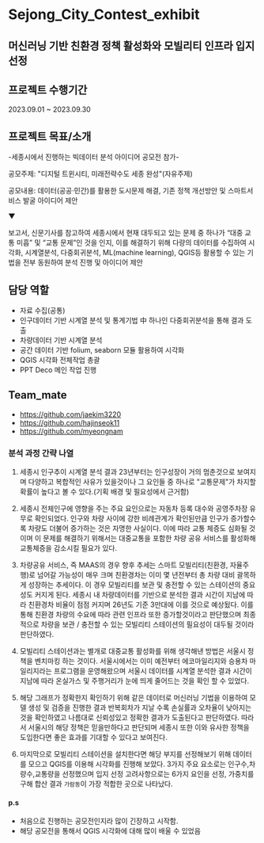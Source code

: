 # Sejong_City_Contest_exhibit

## 머신러닝 기반 친환경 정책 활성화와 모빌리티 인프라 입지 선정

## 프로젝트 수행기간

2023.09.01 ~ 2023.09.30

## 프로젝트 목표/소개

-세종시에서 진행하는 빅데이터 분석 아이디어 공모전 참가-

공모주제: "디지털 트윈시티, 미래전략수도 세종 완성"(자유주제)

공모내용: 데이터(공공·민간)를 활용한 도시문제 해결, 기존 정책 개선방안 및 스마트서비스 발굴 아이디어 제안

▼

보고서, 신문기사를 참고하여 세종시에서 현재 대두되고 있는 문제 중 하나가 “대중 교통 미흡” 및 “교통 문제”인 것을 인지,
이를 해결하기 위해 다량의 데이터를 수집하여 시각화, 시계열분석, 다중회귀분석, ML(machine learning), QGIS등 활용할 수 있는
기법을 전부 동원하여 분석 진행 및 아이디어 제안  


## 담당 역할
- 자료 수집(공통)
- 인구데이터 기반 시계열 분석 및 통계기법 中 하나인 다중회귀분석을 통해 결과 도출
- 차량데이터 기반 시계열 분석
- 공간 데이터 기반 folium, seaborn 모듈 활용하여 시각화
- QGIS 시각화 전체작업 총괄
- PPT Deco 메인 작업 진행  


## Team_mate
- https://github.com/jaekim3220
- https://github.com/hajinseok11
- https://github.com/myeongnam
  
### 분석 과정 간략 나열

1. 세종시 인구추이 시계열 분석 결과 23년부터는 인구성장이 거의 멈춘것으로
   보여지며 다양하고 복합적인 사유가 있을것이나 그 요인들 중 하나로 "교통문제"가
   차지할 확률이 높다고 볼 수 있다.(기획 배경 및 필요성에서 근거함)

2. 세종시 전체인구에 영향을 주는 주요 요인으로는 자동차 등록 대수와 공영주차장 유무로 확인되었다. 인구와 차량 사이에 강한
   비례관계가 확인된만큼 인구가 증가할수록 차량도 더불어 증가하는 것은 자명한 사실이다. 이에 따라 교통 체증도 심화될 것이며
   이 문제를 해결하기 위해서는 대중교통을 포함한 차량 공유 서비스를 활성화해 교통체증을 감소시킬 필요가 있다.

3. 차량공유 서비스, 즉 MAAS의 경우 향후 추세는 스마트 모빌리티(친환경, 자율주행)로 넘어갈 가능성이 매우 크며 친환경차는 
   이미 몇 년전부터 총 차량 대비 괄목하게 성장하는 추세이다. 이 경우 모빌리티를 보관 및 충전할 수 있는 스테이션의 중요성도 
   커지게 된다. 세종시 내 차량데이터를 기반으로 분석한 결과 시간이 지남에 따라 친환경차 비율이 점점 커지며 26년도 기준 3만대에
   이를 것으로 예상됬다. 이를 통해 친환경 차량의 수요에 따라 관련 인프라 또한 증가할것이라고 판단했으며 최종적으로 차량을
   보관 / 충전할 수 있는 모빌리티 스테이션의 필요성이 대두될 것이라 판단하였다.

4. 모빌리티 스테이션과는 별개로 대중교통 활성화를 위해 생각해낸 방법은 서울시 정책을 벤치마킹 하는 것이다. 
   서울시에서는 이미 예전부터 에코마일리지와 승용차 마일리지라는 프로그램을 운영해왔으며 서울시 데이터를 
   시계열 분석한 결과 시간이 지남에 따라 온실가스 및 주행거리가 눈에 띄게 줄어드는 것을 확인 할 수 있었다.

5. 해당 그래프가 정확한지 확인하기 위해 같은 데이터로 머신러닝 기법을 이용하여 모델 생성 및 검증을 진행한 결과
   반복회차가 지날 수록 손실률과 오차율이 낮아지는 것을 확인하였고 나름대로 신뢰성있고 정확한 결과가 도출된다고 판단하였다.
   따라서 서울시의 해당 정책은 믿을만하다고 판단되며 세종시 또한 이와 유사한 정책을 도입한다면 좋은 효과를 기대할 수 있다고 보여진다.

6. 마지막으로 모빌리티 스테이션을 설치한다면 해당 부지를 선정해보기 위해 데이터를 모으고 QGIS를 이용해 시각화를 진행해 보았다.
   3가지 주요 요소로는 인구수,차량수,교통량을 선정했으며 입지 선정 고려사항으로는 6가지 요인을 선정, 가중치를 구해 합산 결과
   `가람동`이 가장 적합한 곳으로 나타났다.



#### p.s 

- 처음으로 진행하는 공모전인지라 많이 긴장하고 시작함.
- 해당 공모전을 통해서 QGIS 시각화에 대해 많이 배울 수 있었음

